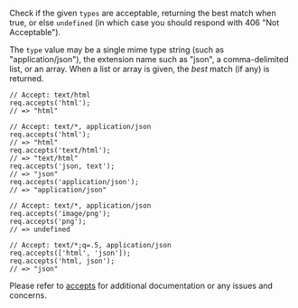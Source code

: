Check if the given `types` are acceptable, returning the best match when true, or else `undefined` (in which case you should respond with 406 "Not Acceptable").

The `type` value may be a single mime type string (such as "application/json"), the extension name such as "json", a comma-delimited list, or an array. When a list or array is given, the *best* match (if any) is returned.

```
// Accept: text/html
req.accepts('html');
// => "html"

// Accept: text/*, application/json
req.accepts('html');
// => "html"
req.accepts('text/html');
// => "text/html"
req.accepts('json, text');
// => "json"
req.accepts('application/json');
// => "application/json"

// Accept: text/*, application/json
req.accepts('image/png');
req.accepts('png');
// => undefined

// Accept: text/*;q=.5, application/json
req.accepts(['html', 'json']);
req.accepts('html, json');
// => "json"
```

Please refer to [accepts](https://github.com/expressjs/accepts) for additional documentation or any issues and concerns.
